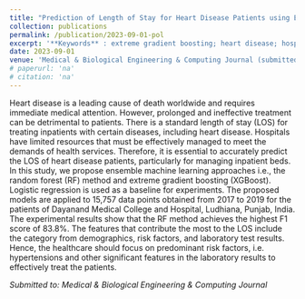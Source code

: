 ```yaml
---
title: "Prediction of Length of Stay for Heart Disease Patients using Ensemble Machine Learning Approach"
collection: publications
permalink: /publication/2023-09-01-pol
excerpt: '**Keywords** : extreme gradient boosting; heart disease; hospital management; length of stay; random forest'
date: 2023-09-01
venue: 'Medical & Biological Engineering & Computing Journal (submitted)'
# paperurl: 'na'
# citation: 'na'
---
```

Heart disease is a leading cause of death worldwide and requires immediate medical attention. However, prolonged and ineffective treatment can be detrimental to patients. There is a standard length of stay (LOS) for treating inpatients with certain diseases, including heart disease. Hospitals have limited resources that must be effectively managed to meet the demands of health services. Therefore, it is essential to accurately predict the LOS of heart disease patients, particularly for managing inpatient beds. In this study, we propose ensemble machine learning approaches i.e., the random forest (RF) method and extreme gradient boosting (XGBoost). Logistic regression is used as a baseline for experiments. The proposed models are applied to 15,757 data points obtained from 2017 to 2019 for the patients of Dayanand Medical College and Hospital, Ludhiana, Punjab, India. The experimental results show that the RF method achieves the highest F1 score of 83.8%. The features that contribute the most to the LOS include the category from demographics, risk factors, and laboratory test results. Hence, the healthcare should focus on predominant risk factors, i.e. hypertensions and other significant features in the laboratory results to effectively treat the patients.

*Submitted to: Medical & Biological Engineering & Computing Journal*